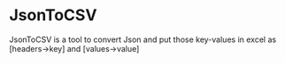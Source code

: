 # JsonToCSV
JsonToCSV is a tool to convert Json and put those key-values in excel as [headers->key] and [values->value]
